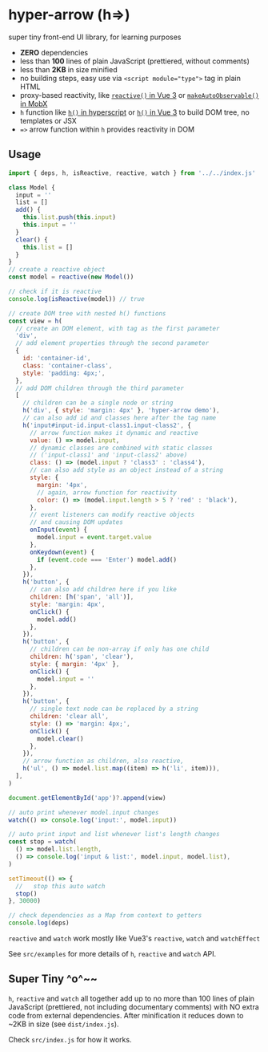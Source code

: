 # hyper-arrow (h=>)

super tiny front-end UI library, for learning purposes

- **ZERO** dependencies
- less than **100** lines of plain JavaScript (prettiered, without comments)
- less than **2KB** in size minified
- no building steps, easy use via `<script module="type">` tag in plain HTML
- proxy-based reactivity, like [`reactive()` in Vue 3](https://vuejs.org/api/reactivity-core.html#reactive) or [`makeAutoObservable()` in MobX](https://mobx.js.org/observable-state.html#makeautoobservable)
- `h` function like [`h()` in hyperscript](https://github.com/hyperhype/hyperscript) or [`h()` in Vue 3](https://vuejs.org/api/render-function.html#h) to build DOM tree, no templates or JSX
- `=>` arrow function within `h` provides reactivity in DOM

## Usage

```js
import { deps, h, isReactive, reactive, watch } from '../../index.js'

class Model {
  input = ''
  list = []
  add() {
    this.list.push(this.input)
    this.input = ''
  }
  clear() {
    this.list = []
  }
}
// create a reactive object
const model = reactive(new Model())

// check if it is reactive
console.log(isReactive(model)) // true

// create DOM tree with nested h() functions
const view = h(
  // create an DOM element, with tag as the first parameter
  'div',
  // add element properties through the second parameter
  {
    id: 'container-id',
    class: 'container-class',
    style: 'padding: 4px;',
  },
  // add DOM children through the third parameter
  [
    // children can be a single node or string
    h('div', { style: 'margin: 4px' }, 'hyper-arrow demo'),
    // can also add id and classes here after the tag name
    h('input#input-id.input-class1.input-class2', {
      // arrow function makes it dynamic and reactive
      value: () => model.input,
      // dynamic classes are combined with static classes
      // ('input-class1' and 'input-class2' above)
      class: () => (model.input ? 'class3' : 'class4'),
      // can also add style as an object instead of a string
      style: {
        margin: '4px',
        // again, arrow function for reactivity
        color: () => (model.input.length > 5 ? 'red' : 'black'),
      },
      // event listeners can modify reactive objects
      // and causing DOM updates
      onInput(event) {
        model.input = event.target.value
      },
      onKeydown(event) {
        if (event.code === 'Enter') model.add()
      },
    }),
    h('button', {
      // can also add children here if you like
      children: [h('span', 'all')],
      style: 'margin: 4px',
      onClick() {
        model.add()
      },
    }),
    h('button', {
      // children can be non-array if only has one child
      children: h('span', 'clear'),
      style: { margin: '4px' },
      onClick() {
        model.input = ''
      },
    }),
    h('button', {
      // single text node can be replaced by a string
      children: 'clear all',
      style: () => 'margin: 4px;',
      onClick() {
        model.clear()
      },
    }),
    // arrow function as children, also reactive,
    h('ul', () => model.list.map((item) => h('li', item))),
  ],
)

document.getElementById('app')?.append(view)

// auto print whenever model.input changes
watch(() => console.log('input:', model.input))

// auto print input and list whenever list's length changes
const stop = watch(
  () => model.list.length,
  () => console.log('input & list:', model.input, model.list),
)

setTimeout(() => {
  //   stop this auto watch
  stop()
}, 30000)

// check dependencies as a Map from context to getters
console.log(deps)
```

`reactive` and `watch` work mostly like Vue3's `reactive`, `watch` and `watchEffect`

See `src/examples` for more details of `h`, `reactive` and `watch` API.

## Super Tiny ^o^~~

`h`, `reactive` and `watch` all together add up to no more than 100 lines of plain JavaScript (prettiered, not including documentary comments) with NO extra code from external dependencies. After minification it reduces down to ~2KB in size (see `dist/index.js`).

Check `src/index.js` for how it works.
